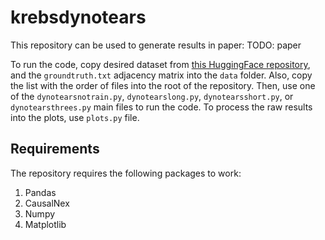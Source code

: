 # krebsdynotears

This repository can be used to generate results in paper:
TODO: paper

To run the code, copy desired dataset from [this HuggingFace repository](https://huggingface.co/datasets/petrrysavy/krebs),
and the `groundtruth.txt` adjacency matrix into the `data` folder. Also, copy the list with the order of files into the root
of the repository. Then, use one of the `dynotearsnotrain.py`, `dynotearslong.py`, `dynotearsshort.py`, or `dynotearsthrees.py`
main files to run the code. To process the raw results into the plots, use `plots.py` file.

## Requirements
The repository requires the following packages to work:
 1. Pandas
 2. CausalNex
 3. Numpy
 4. Matplotlib

